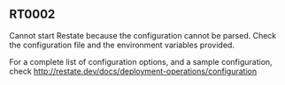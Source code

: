 ## RT0002

Cannot start Restate because the configuration cannot be parsed. Check the configuration file and the environment variables provided.

For a complete list of configuration options, and a sample configuration, check http://restate.dev/docs/deployment-operations/configuration
